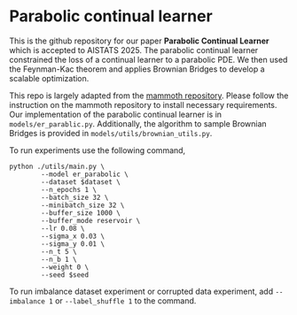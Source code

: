 # Parabolic continual learner
This is the github repository for our paper **Parabolic Continual Learner** which is accepted to AISTATS 2025. The parabolic continual learner constrained the loss of a continual learner to a parabolic PDE. We then used the Feynman-Kac theorem and applies Brownian Bridges to develop a scalable optimization.

This repo is largely adapted from the [mammoth repository](https://github.com/aimagelab/mammoth/tree/master). Please follow the instruction on the mammoth repository to install necessary requirements. Our implementation of the parabolic continual learner is in ```models/er_parablic.py```. Additionally, the algorithm to sample Brownian Bridges is provided in ```models/utils/brownian_utils.py```.

To run experiments use the following command,     
```
python ./utils/main.py \
        --model er_parabolic \
        --dataset $dataset \
        --n_epochs 1 \
        --batch_size 32 \
        --minibatch_size 32 \
        --buffer_size 1000 \
        --buffer_mode reservoir \
        --lr 0.08 \
        --sigma_x 0.03 \
        --sigma_y 0.01 \
        --n_t 5 \
        --n_b 1 \
        --weight 0 \
        --seed $seed
```

To run imbalance dataset experiment or corrupted data experiment, add ```--imbalance 1``` or ```--label_shuffle 1``` to the command. 

